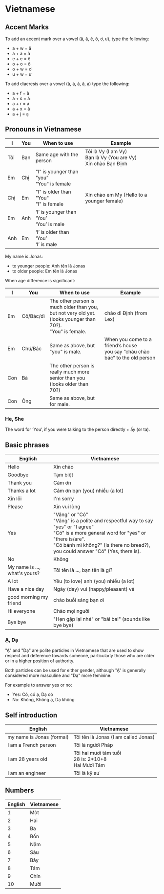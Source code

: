 # Vietnamese

## Accent Marks

To add an accent mark over a vowel (â, ă, ê, ô, ơ, ư), type the following:

- a + w = ă
- a + a = â
- e + e = ê
- o + o = ô
- o + w = ơ
- u + w = ư

To add diaeresis over a vowel (à, á, ả, ã, ạ) type the following:

- a + f = à
- a + s = á
- a + r = ả
- a + x = ã
- a + j = ạ

## Pronouns in Vietnamese

| I   | You | When to use                                   | Example                                                            |
| --- | --- | --------------------------------------------- | ------------------------------------------------------------------ |
| Tôi | Bạn | Same age with the person                      | Tôi là Vy (I am Vy)<br>Bạn là Vy (You are Vy)<br>Xin chào Bạn Định |
| Em  | Chị | "I" is younger than "you"<br> "You" is female |                                                                    |
| Chị | Em  | "I" is older than "You"<br>"I" is female      | Xin chào em My (Hello to a younger female)                         |
| Em  | Anh | ‘I’ is younger than ‘You’<br>‘You’ is male    |
| Anh | Em  | ‘I’ is older than ‘You’<br>‘I’ is male        |

My name is Jonas:

- to younger people: Anh tên là Jonas
- to older people: Em tên là Jonas

When age difference is significant:

| I   | You       | When to use                                                                                                        | Example                                                                        |
| --- | --------- | ------------------------------------------------------------------------------------------------------------------ | ------------------------------------------------------------------------------ |
| Em  | Cô/Bác/dì | The other person is much older than you,<br>but not very old yet.<br>(looks younger than 70?).<br>"You" is female. | chào dì Định (from Lex)                                                        |
| Em  | Chú/Bác   | Same as above, but "you" is male.                                                                                  | When you come to a friend’s house<br>you say “cháu chào bác” to the old person |
| Con | Bà        | The other person is really much more<br>senior than you<br>(looks older than 70?)                                  |                                                                                |
| Con | Ông       | Same as above, but for male.                                                                                       |                                                                                |

### He, She

The word for ‘You’, if you were talking to the person directly + ấy (or ta).

## Basic phrases

| English                       | Vietnamese                                                                                                                                                                                                                        |
| ----------------------------- | --------------------------------------------------------------------------------------------------------------------------------------------------------------------------------------------------------------------------------- |
| Hello                         | Xin chào                                                                                                                                                                                                                          |
| Goodbye                       | Tạm biệt                                                                                                                                                                                                                          |
| Thank you                     | Cảm ơn                                                                                                                                                                                                                            |
| Thanks a lot                  | Cảm ơn bạn (you) nhiều (a lot)                                                                                                                                                                                                    |
| Xin lỗi                       | I'm sorry                                                                                                                                                                                                                         |
| Please                        | Xin vui lòng                                                                                                                                                                                                                      |
| Yes                           | "Vâng" or "Có"<br>"Vâng" is a polite and respectful way to say "yes" or "I agree"<br>"Có" is a more general word for "yes" or "there is/are".<br>"Có bánh mì không?" (Is there no bread?), you could answer "Có" (Yes, there is). |
| No                            | Không                                                                                                                                                                                                                             |
| My name is ..., what's yours? | Tôi tên là ..., bạn tên là gì?                                                                                                                                                                                                    |
| A lot                         | Yêu (to love) anh (you) nhiều (a lot)                                                                                                                                                                                             |
| Have a nice day               | Ngày (day) vui (happy/pleasant) vẻ                                                                                                                                                                                                |
| good morning my friend        | chào buổi sáng bạn ơi                                                                                                                                                                                                             |
| Hi everyone                   | Chào mọi người                                                                                                                                                                                                                    |
| Bye bye                       | "Hẹn gặp lại nhé" or "bái bai" (sounds like bye bye)                                                                                                                                                                              |

### Ạ, Dạ

"Ạ" and "Dạ" are polite particles in Vietnamese that are used to show respect and deference towards someone, particularly those who are older or in a higher position of authority.

Both particles can be used for either gender, although "Ạ" is generally considered more masculine and "Dạ" more feminine.

For example to answer yes or no:

- Yes: Có, có ạ, Dạ có
- No: Không, Không ạ, Dạ không

## Self introduction

| English                   | Vietnamese                                             |
| ------------------------- | ------------------------------------------------------ |
| my name is Jonas (formal) | Tôi tên là Jonas (I am called Jonas)                   |
| I am a French person      | Tôi là người Pháp                                      |
| I am 28 years old         | Tôi hai mươi tám tuổi<br>28 is: 2*10+8<br>Hai Mươi Tám |
| I am an engineer          | Tôi là kỹ sư                                           |

## Numbers

| English | Vietnamese |
| ------- | ---------- |
| 1       | Một        |
| 2       | Hai        |
| 3       | Ba         |
| 4       | Bốn        |
| 5       | Năm        |
| 6       | Sáu        |
| 7       | Bảy        |
| 8       | Tám        |
| 9       | Chín       |
| 10      | Mười       |
